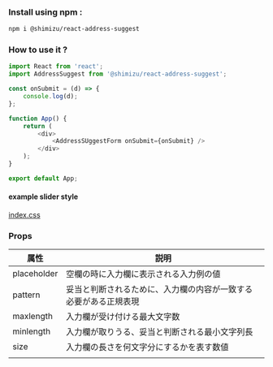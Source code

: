 ### Install using npm :

```sh
npm i @shimizu/react-address-suggest
```

### How to use it ?

```js
import React from 'react';
import AddressSuggest from '@shimizu/react-address-suggest';

const onSubmit = (d) => {
	console.log(d);
};

function App() {
	return (
		<div>
            <AddressSUggestForm onSubmit={onSubmit} />
		</div>
	);
}

export default App;
```
#### example slider style

[index.css](https://github.com/shimizu/react-address-suggest/blob/master/examples/src/index.css)

### Props

|  属性  |  説明  |
| ---- | ---- |
|  placeholder  |  空欄の時に入力欄に表示される入力例の値  |
|  pattern  |  妥当と判断されるために、入力欄の内容が一致する必要がある正規表現  |
|  maxlength  |  入力欄が受け付ける最大文字数 |
|  minlength  |  入力欄が取りうる、妥当と判断される最小文字列長  |
|  size  |  入力欄の長さを何文字分にするかを表す数値  |
|  |  |